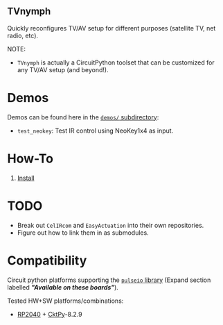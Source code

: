 <!-- Reference-style links to make tables & lists more readable -->
[CktPy]: <https://docs.circuitpython.org/en/latest>
[RP2040]: <https://www.raspberrypi.com/documentation/microcontrollers/rp2040.html>

## TVnymph
<!----------------------------------------------------------------------------->
Quickly reconfigures TV/AV setup for different purposes (satellite TV, net radio, etc).

NOTE:
- `TVnymph` is actually a CircuitPython toolset that can be customized for any
  TV/AV setup (and beyond!).

# Demos
<!----------------------------------------------------------------------------->
Demos can be found here in the [`demos/` subdirectory](demos/):
- `test_neokey`: Test IR control using NeoKey1x4 as input.

# How-To
<!----------------------------------------------------------------------------->
1. [Install](docs/Install.md)


# TODO
<!----------------------------------------------------------------------------->
- Break out `CelIRcom` and `EasyActuation` into their own repositories.
- Figure out how to link them in as submodules.

# Compatibility
<!----------------------------------------------------------------------------->
Circuit python platforms supporting the [`pulseio` library](https://docs.circuitpython.org/en/latest/shared-bindings/pulseio/index.html)
(Expand section labelled ***"Available on these boards"***).

Tested HW+SW platforms/combinations:
- [RP2040] + [CktPy]-8.2.9

